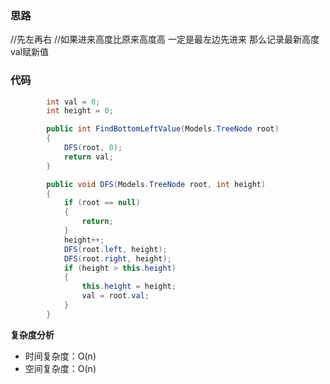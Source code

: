 ﻿### 思路
//先左再右
//如果进来高度比原来高度高 一定是最左边先进来  那么记录最新高度 val赋新值

### 代码

```c#
        int val = 0;
        int height = 0;

        public int FindBottomLeftValue(Models.TreeNode root)
        {
            DFS(root, 0);
            return val;
        }

        public void DFS(Models.TreeNode root, int height)
        {
            if (root == null)
            {
                return;
            }
            height++;
            DFS(root.left, height);
            DFS(root.right, height);
            if (height > this.height)
            {
                this.height = height;
                val = root.val;
            }
        }

```

**复杂度分析**
- 时间复杂度：O(n)
- 空间复杂度：O(n)